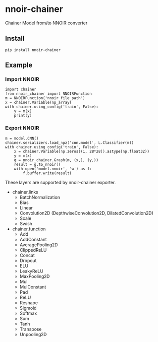 # nnoir-chainer

Chainer Model from/to NNOIR converter

## Install

```
pip install nnoir-chainer
```

## Example

### Import NNOIR

```
import chainer
from nnoir_chainer import NNOIRFunction
m = NNOIRFunction('nnoir_file_path')
x = chainer.Variable(np_array)
with chainer.using_config('train', False):
    y = m(x)
    print(y)
```

### Export NNOIR

```
m = model.CNN()
chainer.serializers.load_npz('cnn.model', L.Classifier(m))
with chainer.using_config('train', False):
    x = chainer.Variable(np.zeros((1, 28*28)).astype(np.float32))
    y = m(x)
    g = nnoir_chainer.Graph(m, (x,), (y,))
    result = g.to_nnoir()
    with open('model.nnoir', 'w') as f:
        f.buffer.write(result)
```

These layers are supported by nnoir-chainer exporter.

* chainer.links
    * BatchNormalization
    * Bias
    * Linear
    * Convolution2D (DepthwiseConvolution2D, DilatedConvolution2D)
    * Scale
    * Swish
* chainer.function
    * Add
    * AddConstant
    * AveragePooling2D
    * ClippedReLU
    * Concat
    * Dropout
    * ELU
    * LeakyReLU
    * MaxPooling2D
    * Mul
    * MulConstant
    * Pad
    * ReLU
    * Reshape
    * Sigmoid
    * Softmax
    * Sum
    * Tanh
    * Transpose
    * Unpooling2D
